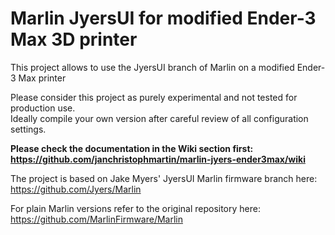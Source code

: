 
# Marlin JyersUI for modified Ender-3 Max 3D printer

This project allows to use the JyersUI branch of Marlin on a modified Ender-3 Max printer

Please consider this project as purely experimental and not tested for production use. <br>
Ideally compile your own version after careful review of all configuration settings.

**Please check the documentation in the Wiki section first: <br>
https://github.com/janchristophmartin/marlin-jyers-ender3max/wiki**

The project is based on Jake Myers' JyersUI Marlin firmware branch here: <br>
https://github.com/Jyers/Marlin

For plain Marlin versions refer to the original repository here: <br>
https://github.com/MarlinFirmware/Marlin
